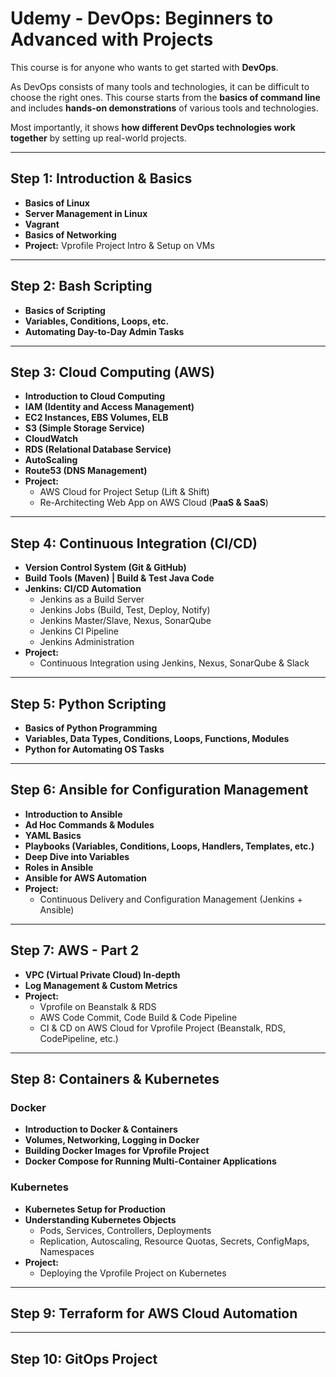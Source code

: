 # **Udemy - DevOps: Beginners to Advanced with Projects**  

This course is for anyone who wants to get started with **DevOps**.  

As DevOps consists of many tools and technologies, it can be difficult to choose the right ones. This course starts from the **basics of command line** and includes **hands-on demonstrations** of various tools and technologies.  

Most importantly, it shows **how different DevOps technologies work together** by setting up real-world projects.  

---

## **Step 1: Introduction & Basics**  
- **Basics of Linux**  
- **Server Management in Linux**  
- **Vagrant**  
- **Basics of Networking**  
- **Project:** Vprofile Project Intro & Setup on VMs  

---

## **Step 2: Bash Scripting**  
- **Basics of Scripting**  
- **Variables, Conditions, Loops, etc.**  
- **Automating Day-to-Day Admin Tasks**  

---

## **Step 3: Cloud Computing (AWS)**  
- **Introduction to Cloud Computing**  
- **IAM (Identity and Access Management)**  
- **EC2 Instances, EBS Volumes, ELB**  
- **S3 (Simple Storage Service)**  
- **CloudWatch**  
- **RDS (Relational Database Service)**  
- **AutoScaling**  
- **Route53 (DNS Management)**  
- **Project:**  
  - AWS Cloud for Project Setup (Lift & Shift)  
  - Re-Architecting Web App on AWS Cloud (**PaaS & SaaS**)  

---

## **Step 4: Continuous Integration (CI/CD)**  
- **Version Control System (Git & GitHub)**  
- **Build Tools (Maven) | Build & Test Java Code**  
- **Jenkins: CI/CD Automation**  
  - Jenkins as a Build Server  
  - Jenkins Jobs (Build, Test, Deploy, Notify)  
  - Jenkins Master/Slave, Nexus, SonarQube  
  - Jenkins CI Pipeline  
  - Jenkins Administration  
- **Project:**  
  - Continuous Integration using Jenkins, Nexus, SonarQube & Slack  

---

## **Step 5: Python Scripting**  
- **Basics of Python Programming**  
- **Variables, Data Types, Conditions, Loops, Functions, Modules**  
- **Python for Automating OS Tasks**  

---

## **Step 6: Ansible for Configuration Management**  
- **Introduction to Ansible**  
- **Ad Hoc Commands & Modules**  
- **YAML Basics**  
- **Playbooks (Variables, Conditions, Loops, Handlers, Templates, etc.)**  
- **Deep Dive into Variables**  
- **Roles in Ansible**  
- **Ansible for AWS Automation**  
- **Project:**  
  - Continuous Delivery and Configuration Management (Jenkins + Ansible)  

---

## **Step 7: AWS - Part 2**  
- **VPC (Virtual Private Cloud) In-depth**  
- **Log Management & Custom Metrics**  
- **Project:**  
  - Vprofile on Beanstalk & RDS  
  - AWS Code Commit, Code Build & Code Pipeline  
  - CI & CD on AWS Cloud for Vprofile Project (Beanstalk, RDS, CodePipeline, etc.)  

---

## **Step 8: Containers & Kubernetes**  
### **Docker**  
- **Introduction to Docker & Containers**  
- **Volumes, Networking, Logging in Docker**  
- **Building Docker Images for Vprofile Project**  
- **Docker Compose for Running Multi-Container Applications**  

### **Kubernetes**  
- **Kubernetes Setup for Production**  
- **Understanding Kubernetes Objects**  
  - Pods, Services, Controllers, Deployments  
  - Replication, Autoscaling, Resource Quotas, Secrets, ConfigMaps, Namespaces  
- **Project:**  
  - Deploying the Vprofile Project on Kubernetes  

---

## **Step 9: Terraform for AWS Cloud Automation**  

---

## **Step 10: GitOps Project**  
